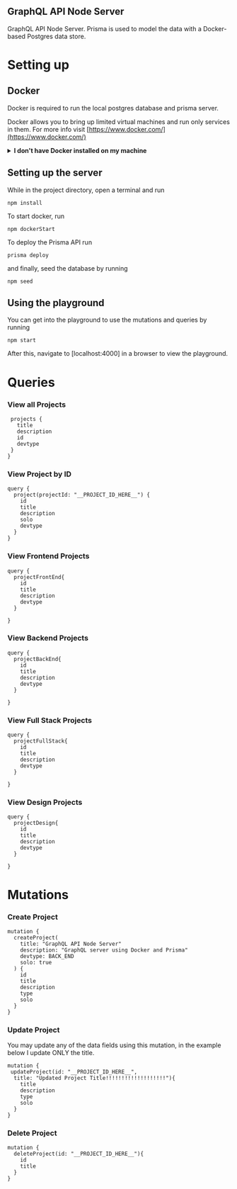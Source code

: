 ## GraphQL API Node Server

GraphQL API Node Server. Prisma is used to model the data with a Docker-based Postgres data store.

# Setting up

## Docker

Docker is required to run the local postgres database and prisma server.

Docker allows you to bring up limited virtual machines and run only services in them. For more info visit [https://www.docker.com/](https://www.docker.com/)

<details>
    <summary><strong>I don't have Docker installed on my machine</strong></summary>

To install docker follow the link that works for you:

[Docker for Mac](https://docs.docker.com/docker-for-mac/install/)

[Docker for Windows](https://docs.docker.com/docker-for-windows/install/)

</details>

## Setting up the server

While in the project directory, open a terminal and run

 `npm install`
 
 To start docker, run
 
 `npm dockerStart`
 
 To deploy the Prisma API run
 
 `prisma deploy`
 
 and finally, seed the database by running
 
 `npm seed`
 
 ## Using the playground
 
 You can get into the playground to use the mutations and queries by running 
 
 `npm start`
 
 After this, navigate to [localhost:4000] in a browser to view the playground.
 
 # Queries
 
 ### View all Projects 
 
 ```query{
  projects {
    title
    description
    id
    devtype
  }
}
```

### View Project by ID
```
query {
  project(projectId: "__PROJECT_ID_HERE__") {
    id
    title
    description
    solo
    devtype
  }
}
```
### View Frontend Projects
```
query {
  projectFrontEnd{
    id
    title
    description
    devtype
  }
  
}
```
### View Backend Projects
```
query {
  projectBackEnd{
    id
    title
    description
    devtype
  }
  
}
```

### View Full Stack Projects
```
query {
  projectFullStack{
    id
    title
    description
    devtype
  }
  
}
```

### View Design Projects
```
query {
  projectDesign{
    id
    title
    description
    devtype
  }
  
}
```

# Mutations

### Create Project
```
mutation {
  createProject(
    title: "GraphQL API Node Server"
    description: "GraphQL server using Docker and Prisma"
    devtype: BACK_END
    solo: true
  ) {
    id
    title
    description
    type
    solo
  }
}
```

### Update Project 
  You may update any of the data fields using this mutation, in the example below I update ONLY the title.
```
mutation {
 updateProject(id: "__PROJECT_ID_HERE__",
  title: "Updated Project Title!!!!!!!!!!!!!!!!!!!"){
    title
    description
    type
    solo
  }
}
```

### Delete Project
```
mutation {
  deleteProject(id: "__PROJECT_ID_HERE__"){
    id
    title
  }
}
```
